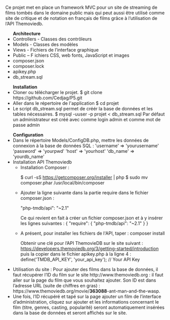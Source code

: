 Ce projet met en place un framework MVC pour un site de streaming de films tombés dans le domaine public mais qui peut aussi être utilisé comme site de critique et de notation en français de films grâce à l’utilisation de l’API Themoviedb.

<ul><strong>Architecture</strong>
<br>
<li>Controllers - Classes des contrôleurs</li>
<li>Models - Classes des modèles</li>
<li>Views - Fichiers de l’interface graphique</li>
<li>Public – F ichiers CSS, web fonts, JavaScript et images</li>
<li>composer.json</li>
<li>composer.lock</li>
<li>apikey.php</li>
<li>db_stream.sql</li>
</ul>

<ul><strong>Installation</strong>
<br>
<li>Cloner ou télécharger le projet.
$ git clone https://github.com/Cedjag/P5.git</li>
<li>Aller dans le répertoire de l'application
$ cd projet</li>

<li>Le script db_stream.sql permet de créér la base de données et les tables nécessaires.
$ mysql -uuser -p projet < db_stream.sql
Par défaut un administrateur est créé avec comme login admin et comme mot de passe admin</li>
</ul>

<ul><strong>Configuration</strong><br>
<li>Dans le répertoire Models/ConfigDB.php, mettre les données de connexion à la base de données SQL : 	'username' => 'yourusername'
			'password' => 'yourpwd'
			'host' => 'yourhost'
			'db_name' => 'yourdb_name'
</li>
            
<li>Installation API Themoviedb
<ul>
<li>Installation Composer :

$ curl -sS https://getcomposer.org/installer | php
$ sudo mv composer.phar /usr/local/bin/composer</li>

<li>Ajouter la ligne suivante dans la partie require dans le fichier composer.json :

"php-tmdb/api": "~2.1"

Ce qui revient en fait à créer un fichier composer.json et à y insérer les lignes suivantes : 
{
    "require": {
        "php-tmdb/api": "~2.1"
    }
}
</li>

<li>A présent, pour installer les fichiers de l'API, taper : composer install </li>

Obtenir une clé pour l’API ThemovieDB sur le site suivant : https://developers.themoviedb.org/3/getting-started/introduction puis la copier dans le fichier apikey.php à la ligne 4 : 
define('TMDB_API_KEY', 'your_api_key'); // Your API Key </ul></li>

<li>Utilisation du site : Pour ajouter des films dans la base de données, il faut récupérer l’ID du film sur le site http://www.themoviedb.org : il faut aller sur la page du film que vous souhaitez ajouter. Son ID est dans l’adresse URL (suite de chiffres en gras) : https://www.themoviedb.org/movie/<strong>363088</strong>-ant-man-and-the-wasp.</li>

<li>Une fois, l’ID récupéré et tapé sur la page ajouter un film de l’interface d’administration, cliquez sur ajouter et les informations concernant le film (titre, genres, casting, popularité) seront automatiquement insérées dans la base de données et seront affichés sur le site.</li>
</ul>
